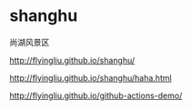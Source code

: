 shanghu
=======

尚湖风景区

http://flyingliu.github.io/shanghu/

http://flyingliu.github.io/shanghu/haha.html


http://flyingliu.github.io/github-actions-demo/
